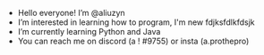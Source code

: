 - Hello everyone! I’m @aliuzyn
- I’m interested in learning how to program, I'm new fdjksfdlkfdsjk
- I’m currently learning Python and Java
- You can reach me on discord (a ! #9755) or insta (a.prothepro)

<!---
aliuzyn/aliuzyn is a ✨ special ✨ repository because its `README.md` (this file) appears on your GitHub profile.
You can click the Preview link to take a look at your changes.
--->
